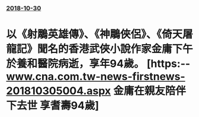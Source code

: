 ### [2018-10-30](/news/2018/10/30/index.md)

##### 
# 以《射鵰英雄傳》、《神鵰俠侶》、《倚天屠龍記》聞名的香港武俠小說作家金庸下午於養和醫院病逝，享年94歲。 [https:--www.cna.com.tw-news-firstnews-201810305004.aspx 金庸在親友陪伴下去世 享耆壽94歲] 



